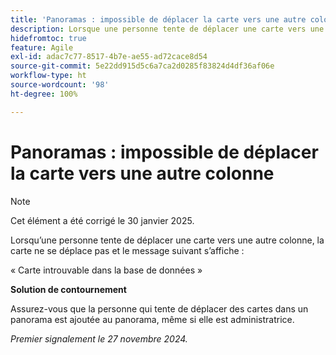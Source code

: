 ```yaml
---
title: 'Panoramas : impossible de déplacer la carte vers une autre colonne'
description: Lorsque une personne tente de déplacer une carte vers une autre colonne, la carte ne se déplace pas et un message s’affiche.
hidefromtoc: true
feature: Agile
exl-id: adac7c77-8517-4b7e-ae55-ad72cace8d54
source-git-commit: 5e22dd915d5c6a7ca2d0285f83824d4df36af06e
workflow-type: ht
source-wordcount: '98'
ht-degree: 100%

---
```


# Panoramas : impossible de déplacer la carte vers une autre colonne

>[!NOTE]
>
>Cet élément a été corrigé le 30 janvier 2025.

Lorsqu’une personne tente de déplacer une carte vers une autre colonne, la carte ne se déplace pas et le message suivant s’affiche :

« Carte introuvable dans la base de données »

**Solution de contournement**

Assurez-vous que la personne qui tente de déplacer des cartes dans un panorama est ajoutée au panorama, même si elle est administratrice.

_Premier signalement le 27 novembre 2024._
